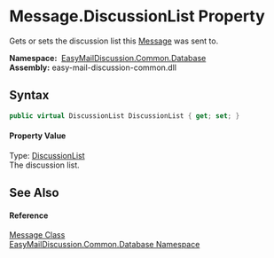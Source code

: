 Message.DiscussionList Property
===============================
Gets or sets the discussion list this [Message][1] was sent to.

  **Namespace:**  [EasyMailDiscussion.Common.Database][2]  
  **Assembly:** easy-mail-discussion-common.dll

Syntax
------

```csharp
public virtual DiscussionList DiscussionList { get; set; }
```

#### Property Value
Type: [DiscussionList][3]  
 The discussion list. 

See Also
--------

#### Reference
[Message Class][1]  
[EasyMailDiscussion.Common.Database Namespace][2]  

[1]: README.md
[2]: ../README.md
[3]: ../DiscussionList/README.md